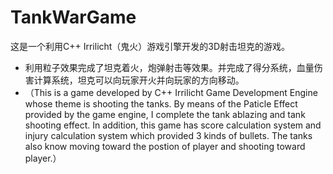 # TankWarGame

这是一个利用C++ Irrilicht（鬼火）游戏引擎开发的3D射击坦克的游戏。
+ 利用粒子效果完成了坦克着火，炮弹射击等效果。并完成了得分系统，血量伤害计算系统，坦克可以向玩家开火并向玩家的方向移动。
+ （This is a game developed by C++ Irrilicht Game Development Engine whose theme is shooting the tanks. By means of the Paticle Effect provided by the game engine, I complete the tank ablazing and tank shooting effect. In addition, this game has score calculation system and injury calculation system which provided 3 kinds of bullets. The tanks also know moving toward the postion of player and shooting toward player.）
